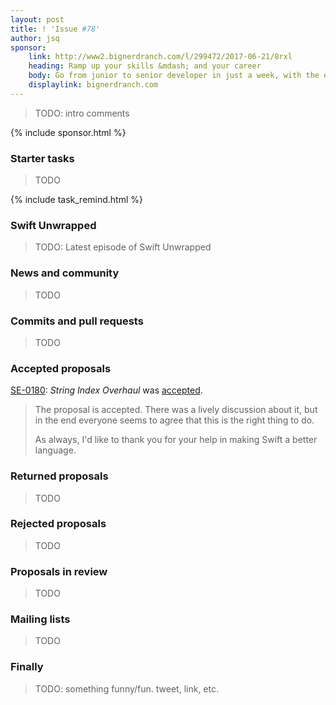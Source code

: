 ```yaml
---
layout: post
title: ! 'Issue #78'
author: jsq
sponsor:
    link: http://www2.bignerdranch.com/l/299472/2017-06-21/8rxl
    heading: Ramp up your skills &mdash; and your career
    body: Go from junior to senior developer in just a week, with the experts who have taught iOS from the very beginning.
    displaylink: bignerdranch.com
---
```


> TODO: intro comments

<!--excerpt-->

{% include sponsor.html %}

### Starter tasks

> TODO

{% include task_remind.html %}

### Swift Unwrapped

> TODO: Latest episode of Swift Unwrapped

### News and community

> TODO

### Commits and pull requests

> TODO

### Accepted proposals

[SE-0180](https://github.com/apple/swift-evolution/blob/master/proposals/0180-string-index-overhaul.md): *String Index Overhaul* was [accepted](https://lists.swift.org/pipermail/swift-evolution/Week-of-Mon-20170703/037942.html).

> The proposal is accepted. There was a lively discussion about it, but in the end everyone seems to agree that this is the right thing to do.
>
> As always, I'd like to thank you for your help in making Swift a better language.

### Returned proposals

> TODO

### Rejected proposals

> TODO

### Proposals in review

> TODO

### Mailing lists

> TODO

### Finally

> TODO: something funny/fun. tweet, link, etc.
